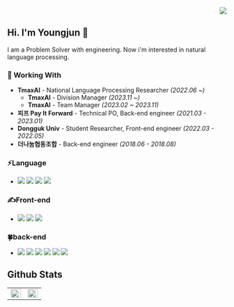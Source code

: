 <div align="right">
    <img src="https://komarev.com/ghpvc/?username=youngjun-99&&style=flat-square" align="right" />
</div>
<br/>

## Hi. I'm Youngjun 👋

I am a Problem Solver with engineering. Now i'm interested in natural language processing.

### 💫 Working With
- **TmaxAI** - National Language Processing Researcher *(2022.06 ~)*
    - **TmaxAI** - Division Manager *(2023.11 ~)*
    - **TmaxAI** - Team Manager *(2023.02 ~ 2023.11)*
- **피프 Pay It Forward** - Technical PO, Back-end engineer *(2021.03 - 2023.01)*
- **Dongguk Univ** - Student Researcher, Front-end engineer *(2022.03 - 2022.05)*
- **더나눔협동조합** - Back-end engineer *(2018.06 - 2018.08)*

### ⚡Language 
- <img src="https://img.shields.io/badge/Python-3776AB?style=flat&logo=Python&logoColor=white"/>
  <img src="https://img.shields.io/badge/Java-26689A?style=flat&logo=OpenJDK&logoColor=white">
  <img src="https://img.shields.io/badge/javascript-F7DF1E?style=flat&logo=javascript&logoColor=white">
  <img src="https://img.shields.io/badge/Delphi-EE1F35?style=flat&logo=Delphi&logoColor=white"/>

### ✍Front-end
- <img src="https://img.shields.io/badge/Next.js-7952B3?style=flat&logo=Next.js&logoColor=white"/>
  <img src="https://img.shields.io/badge/React.js-61DAFB?style=flat&logo=react&logoColor=white">
  <img src="https://img.shields.io/badge/tailwindcss-06B6D4?style=flat&logo=tailwindcss&logoColor=white"/>

### 🍀back-end
- <img src="https://img.shields.io/badge/Spring-6DB33F?style=flat&logo=Spring&logoColor=white"/>
  <img src="https://img.shields.io/badge/Flask-00AAE7?style=flat&logo=Flask&logoColor=white"/>
  <img src="https://img.shields.io/badge/FastAPI-009688?style=flat&logo=FastAPI&logoColor=white"/>
  <img src="https://img.shields.io/badge/Django-004A9D?style=flat&logo=Django&logoColor=white"/>
  <img src="https://img.shields.io/badge/Node.js-339933?style=flat&logo=Node.js&logoColor=white"/>
  <img src="https://img.shields.io/badge/AWS(EC2)-FF9900?style=flat&logo=Amazon EC2&logoColor=white"/>

## Github Stats  
<table><tr><td valign="top" width="50%">

<img src="https://github-readme-stats.vercel.app/api?username=youngjun-99&show_icons=true&count_private=true&hide_border=true" align="left" style="width: 100%" />

</td><td valign="top" width="50%">

<img src="https://github-readme-stats.vercel.app/api/top-langs/?username=youngjun-99&hide_border=true&layout=compact" align="left" style="width: 100%" />

</td></tr></table>  

<br/>  

